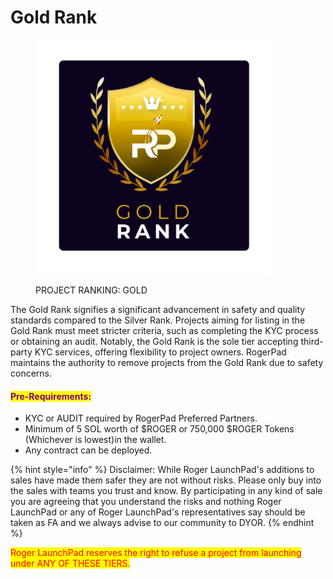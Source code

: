 # Gold Rank



<figure><img src="../../../.gitbook/assets/3.png" alt="" width="375"><figcaption><p>PROJECT RANKING: GOLD</p></figcaption></figure>

The Gold Rank signifies a significant advancement in safety and quality standards compared to the Silver Rank. Projects aiming for listing in the Gold Rank must meet stricter criteria, such as completing the KYC process or obtaining an audit. Notably, the Gold Rank is the sole tier accepting third-party KYC services, offering flexibility to project owners. RogerPad maintains the authority to remove projects from the Gold Rank due to safety concerns.

#### <mark style="color:purple;">**Pre-Requirements:**</mark>

* KYC or AUDIT required by RogerPad Preferred Partners.
* Minimum of 5 SOL worth of $ROGER or 750,000 $ROGER Tokens (Whichever is lowest)in the wallet.
* Any contract can be deployed.



{% hint style="info" %}
Disclaimer: While Roger LaunchPad's additions to sales have made them safer they are not without risks. Please only buy into the sales with teams you trust and know. By participating in any kind of sale you are agreeing that you understand the risks and nothing Roger LaunchPad or any of Roger LaunchPad's representatives say should be taken as FA and we always advise to our community to DYOR.
{% endhint %}

<mark style="color:red;">Roger LaunchPad reserves the right to refuse a project from launching under ANY OF THESE TIERS.</mark>
